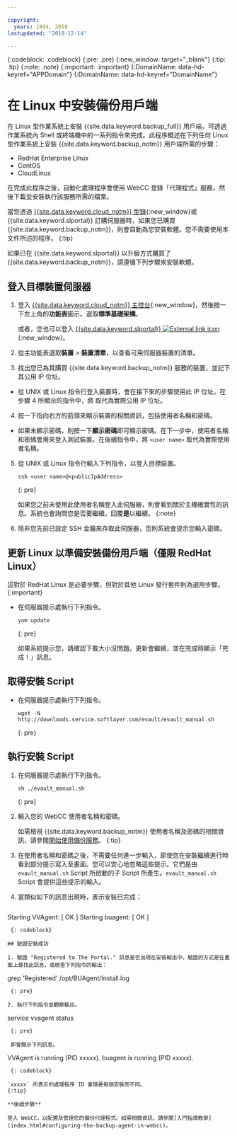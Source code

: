 ```yaml
---

copyright:
  years: 1994, 2018
lastupdated: "2018-12-14"

---
```

{:codeblock: .codeblock}
{:pre: .pre}
{:new_window: target="_blank"}
{:tip: .tip}
{:note: .note}
{:important: .important}
{:DomainName: data-hd-keyref="APPDomain"}
{:DomainName: data-hd-keyref="DomainName"}

# 在 Linux 中安裝備份用戶端

在 Linux 型作業系統上安裝 {{site.data.keyword.backup_full}} 用戶端，可透過作業系統內 Shell 或終端機中的一系列指令來完成。此程序概述在下列任何 Linux 型作業系統上安裝 {{site.data.keyword.backup_notm}} 用戶端所需的步驟：

- RedHat Enterprise Linux
- CentOS
- CloudLinux

在完成此程序之後，自動化處理程序會使用 WebCC 登錄「代理程式」服務，然後下載並安裝執行該服務所需的檔案。

當您透過 [{{site.data.keyword.cloud_notm}} 型錄](https://{DomainName}/catalog/){:new_window}或 {{site.data.keyword.slportal}} 訂購伺服器時，如果您已購買 {{site.data.keyword.backup_notm}}，則會自動為您安裝軟體。您不需要使用本文件所述的程序。
{:tip}

如果已在 {{site.data.keyword.slportal}} 以升級方式購買了 {{site.data.keyword.backup_notm}}，請遵循下列步驟來安裝軟體。

## 登入目標裝置伺服器

1. 登入 [{{site.data.keyword.cloud_notm}} 主控台](https://{DomainName}/catalog/){:new_window}，然後按一下左上角的**功能表**圖示。選取**標準基礎架構**。

   或者，您也可以登入 [{{site.data.keyword.slportal}} ![External link icon](../../icons/launch-glyph.svg "External link icon")](https://control.softlayer.com/){:new_window}。
2. 從主功能表選取**裝置** > **裝置清單**，以查看可用伺服器裝置的清單。
3. 找出您已為其購買 {{site.data.keyword.backup_notm}} 服務的裝置，並記下其公用 IP 位址。
  - 從 UNIX 或 Linux 指令行登入裝置時，會在接下來的步驟使用此 IP 位址。在步驟 4 所顯示的指令中，將 <publicIpAddress> 取代為實際公用 IP 位址。
4. 按一下指向右方的箭頭來顯示裝置的相關資訊，包括使用者名稱和密碼。
  - 如果未顯示密碼，則按一下**顯示密碼**即可顯示密碼。在下一步中，使用者名稱和密碼會用來登入測試裝置。在後續指令中，將 `<user name>` 取代為實際使用者名稱。
5. 從 UNIX 或 Linux 指令行輸入下列指令，以登入目標裝置。
   ```
   ssh <user name>@<publicIpAddress>
   ```
   {: pre}

   如果您之前未使用此使用者名稱登入此伺服器，則會看到關於主機確實性的訊息。系統也會詢問您是否要繼續。回覆**是**以繼續。
   {:note}
6. 除非您先前已設定 SSH 金鑰來存取此伺服器，否則系統會提示您輸入密碼。

## 更新 Linux 以準備安裝備份用戶端（僅限 RedHat Linux）
這對於 RedHat Linux 是必要步驟，但對於其他 Linux 發行套件則為選用步驟。
{:important}

- 在伺服器提示處執行下列指令。
  ```
  yum update
  ```
  {: pre}

  如果系統提示您，請確認下載大小沒問題。更新會繼續，並在完成時顯示「完成！」訊息。

## 取得安裝 Script

- 在伺服器提示處執行下列指令。
  ```
  wget -N http://downloads.service.softlayer.com/evault/evault_manual.sh
  ```
  {: pre}

## 執行安裝 Script

1. 在伺服器提示處執行下列指令。
   ```
   sh ./evault_manual.sh
   ```
   {: pre}

2. 輸入您的 WebCC 使用者名稱和密碼。

   如需檢視 {{site.data.keyword.backup_notm}} 使用者名稱及密碼的相關資訊，請參閱[開始使用備份服務](index.html#accessing-and-viewing-ibm-cloud-backup-storage-details)。
   {:tip}
3. 在使用者名稱和密碼之後，不需要任何進一步輸入，即使您在安裝繼續進行時看到部分提示寫入至畫面。您可以安心地忽略這些提示。它們是由 `evault_manual.sh` Script 所啟動的子 Script 所產生。`evault_manual.sh` Script 會提供這些提示的輸入。
4. 當類似如下的訊息出現時，表示安裝已完成：
   ```
  Starting VVAgent: [  OK  ]
  Starting buagent: [  OK  ]
  ```
   {: codeblock}

## 驗證安裝成功

1. 驗證 "Registered to The Portal." 訊息是否出現在安裝輸出中。驗證的方式是在畫面上尋找此訊息，或檢查下列指令的輸出：
   ```
  grep 'Registered'  /opt/BUAgent/Install.log
  ```
   {: pre}

2. 執行下列指令並觀察輸出。
   ```
  service vvagent status
  ```
   {: pre}

   即會顯示下列訊息。
   ```
  VVAgent is running (PID xxxxx).
  buagent is running (PID xxxxx).
  ```
   {: codeblock}

  `xxxxx` 所表示的處理程序 ID 會隨著每個安裝而不同。
  {:tip}

**後續步驟**

登入 WebCC，以配置及管理您的備份代理程式。如需相關資訊，請參閱[入門指導教學](index.html#configuring-the-backup-agent-in-webcc)。
